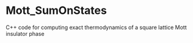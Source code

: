 # Mott_SumOnStates
C++ code for computing exact thermodynamics of a square lattice Mott insulator phase 
